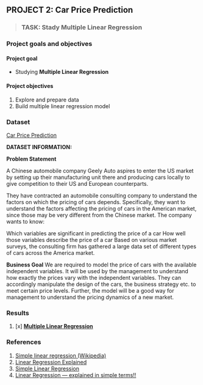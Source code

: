 ## PROJECT 2: Car Price Prediction

> ### TASK: Stady Multiple Linear Regression
> 

### Project goals and objectives

#### Project goal

- Studying **Multiple Linear Regression**

#### Project objectives

1. Explore and prepare data 
2. Build multiple linear regression model


### Dataset

[Car Price Prediction](https://www.kaggle.com/hellbuoy/car-price-prediction)

**DATASET INFORMATION:**

**Problem Statement**

A Chinese automobile company Geely Auto aspires to enter the US market by setting up their manufacturing unit there and producing cars locally to give competition to their US and European counterparts.

They have contracted an automobile consulting company to understand the factors on which the pricing of cars depends. Specifically, they want to understand the factors affecting the pricing of cars in the American market, since those may be very different from the Chinese market. The company wants to know:

Which variables are significant in predicting the price of a car
How well those variables describe the price of a car
Based on various market surveys, the consulting firm has gathered a large data set of different types of cars across the America market.

**Business Goal**
We are required to model the price of cars with the available independent variables. It will be used by the management to understand how exactly the prices vary with the independent variables. They can accordingly manipulate the design of the cars, the business strategy etc. to meet certain price levels. Further, the model will be a good way for management to understand the pricing dynamics of a new market.


### Results

1. [x] [**Multiple Linear Regression**]()



### References

1. [Simple linear regression (Wikipedia)](https://en.wikipedia.org/wiki/Simple_linear_regression)
2. [Linear Regression Explained](https://towardsdatascience.com/linear-regression-explained-1b36f97b7572)
3. [Simple Linear Regression](https://www.jmp.com/en_my/statistics-knowledge-portal/what-is-regression.html)
4. [Linear Regression — explained in simple terms!!](https://medium.com/analytics-vidhya/linear-regression-explained-in-simple-terms-yagnik-8f9eccb680ec)

